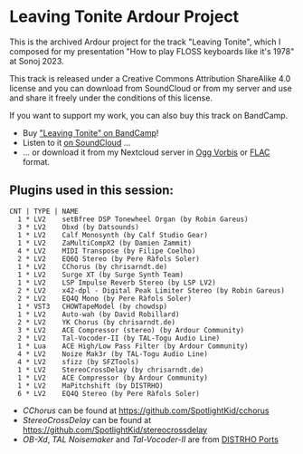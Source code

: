 # Leaving Tonite Ardour Project

This is the archived Ardour project for the track "Leaving Tonite", which I composed
for my presentation "How to play FLOSS keyboards like it's 1978" at Sonoj 2023.

This track is released under a Creative Commons Attribution ShareAlike 4.0 license and
you can download from SoundCloud or from my server and use and share it freely under 
the conditions of this license.

If you want to support my work, you can also buy this track on BandCamp.

* Buy ["Leaving Tonite" on BandCamp](https://spotlight-kyd.bandcamp.com/track/leaving-tonite-sonoj-mix)!
* Listen to it [on SoundCloud](https://soundcloud.com/spotlight-kyd/leaving-tonite) …
* … or download it from my Nextcloud server in [Ogg Vorbis](https://0x20.eu/nc/s/oHwRS6SGXLCosxf) or
    [FLAC](https://0x20.eu/nc/s/JZkWAFnkjgmoksR) format.


## Plugins used in this session:

```
CNT | TYPE | NAME
  1 * LV2    setBfree DSP Tonewheel Organ (by Robin Gareus)
  3 * LV2    Obxd (by Datsounds)
  1 * LV2    Calf Monosynth (by Calf Studio Gear)
  1 * LV2    ZaMultiCompX2 (by Damien Zammit)
  4 * LV2    MIDI Transpose (by Filipe Coelho)
  2 * LV2    EQ6Q Stereo (by Pere Ràfols Soler)
  1 * LV2    CChorus (by chrisarndt.de)
  1 * LV2    Surge XT (by Surge Synth Team)
  1 * LV2    LSP Impulse Reverb Stereo (by LSP LV2)
  2 * LV2    x42-dpl - Digital Peak Limiter Stereo (by Robin Gareus)
  2 * LV2    EQ4Q Mono (by Pere Ràfols Soler)
  1 * VST3   CHOWTapeModel (by chowdsp)
  1 * LV2    Auto-wah (by David Robillard)
  2 * LV2    YK Chorus (by chrisarndt.de)
  3 * LV2    ACE Compressor (stereo) (by Ardour Community)
  2 * LV2    Tal-Vocoder-II (by TAL-Togu Audio Line)
  1 * Lua    ACE High/Low Pass Filter (by Ardour Community)
  4 * LV2    Noize Mak3r (by TAL-Togu Audio Line)
  4 * LV2    sfizz (by SFZTools)
  1 * LV2    StereoCrossDelay (by chrisarndt.de)
  1 * LV2    ACE Compressor (by Ardour Community)
  1 * LV2    MaPitchshift (by DISTRHO)
  6 * LV2    EQ4Q Stereo (by Pere Ràfols Soler)
```

* *CChorus* can be found at https://github.com/SpotlightKid/cchorus
* *StereoCrossDelay* can be found at https://github.com/SpotlightKid/stereocrossdelay
* *OB-Xd*, *TAL Noisemaker*  and *Tal-Vocoder-II* are from [DISTRHO Ports](https://asb2m10.github.io/dexed/)
